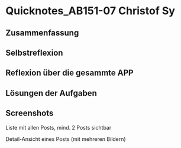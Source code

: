 # Quicknotes_AB151-07 Christof Sy

## Zusammenfassung

## Selbstreflexion

## Reflexion über die gesammte APP

## Lösungen der Aufgaben

## Screenshots

Liste mit allen Posts, mind. 2 Posts sichtbar

Detail-Ansicht eines Posts (mit mehreren Bildern)
